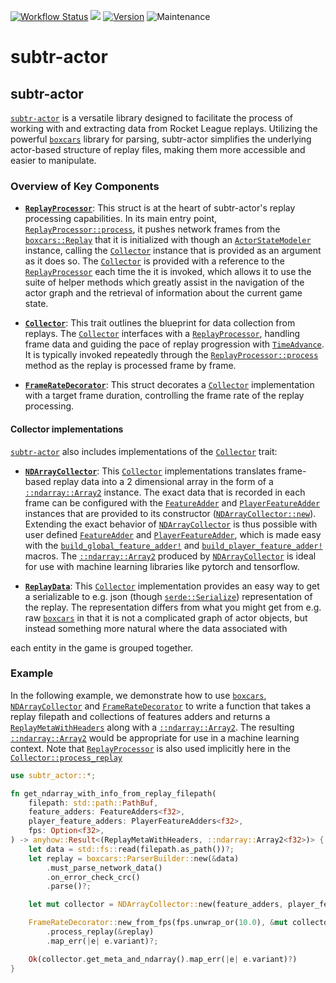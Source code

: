 [![Workflow Status](https://github.com/rlrml/subtr-actor/workflows/main/badge.svg)](https://github.com/rlrml/subtr-actor/actions?query=workflow%3A%22main%22) [![](https://docs.rs/subtr-actor/badge.svg)](https://docs.rs/subtr-actor) [![Version](https://img.shields.io/crates/v/subtr-actor.svg?style=flat-square)](https://crates.io/crates/subtr-actor) ![Maintenance](https://img.shields.io/badge/maintenance-activly--developed-brightgreen.svg)
# subtr-actor

## subtr-actor

[`subtr-actor`][1] is a versatile library designed to facilitate the
process of working with and extracting data from Rocket League replays.
Utilizing the powerful [`boxcars`][2] library for parsing, subtr-actor
simplifies the underlying actor-based structure of replay files, making them
more accessible and easier to manipulate.

### Overview of Key Components

- **[`ReplayProcessor`][3]**: This struct is at the heart of subtr-actor's
replay processing capabilities. In its main entry point,
[`ReplayProcessor::process`][4], it pushes network frames from the
[`boxcars::Replay`][5] that it is initialized with though an
[`ActorStateModeler`][6] instance, calling the [`Collector`][7] instance that is
provided as an argument as it does so. The [`Collector`][7] is provided with a
reference to the [`ReplayProcessor`][3] each time the it is invoked, which
allows it to use the suite of helper methods which greatly assist in the
navigation of the actor graph and the retrieval of information about the
current game state.

- **[`Collector`][7]**: This trait outlines the blueprint for data collection
from replays. The [`Collector`][7] interfaces with a [`ReplayProcessor`][3],
handling frame data and guiding the pace of replay progression with
[`TimeAdvance`][8]. It is typically invoked repeatedly through the
[`ReplayProcessor::process`][4] method as the replay is processed frame by
frame.

- **[`FrameRateDecorator`][9]**: This struct decorates a [`Collector`][7]
implementation with a target frame duration, controlling the frame rate of
the replay processing.

#### Collector implementations

[`subtr-actor`][1] also includes implementations of the [`Collector`][7] trait:

- **[`NDArrayCollector`][10]**: This [`Collector`][7] implementations translates
frame-based replay data into a 2 dimensional array in the form of a
[`::ndarray::Array2`][11] instance. The exact data that is recorded in each
frame can be configured with the [`FeatureAdder`][12] and [`PlayerFeatureAdder`][13]
instances that are provided to its constructor ([`NDArrayCollector::new`][14]).
Extending the exact behavior of [`NDArrayCollector`][10] is thus possible with
user defined [`FeatureAdder`][12] and [`PlayerFeatureAdder`][13], which is made easy
with the [`build_global_feature_adder!`][15] and [`build_player_feature_adder!`][16]
macros. The [`::ndarray::Array2`][11] produced by [`NDArrayCollector`][10] is ideal
for use with machine learning libraries like pytorch and tensorflow.

- **[`ReplayData`][17]**: This [`Collector`][7] implementation provides an easy way
to get a serializable to e.g. json (though [`serde::Serialize`][18])
representation of the replay. The representation differs from what you might
get from e.g. raw [`boxcars`][2] in that it is not a complicated graph of actor
objects, but instead something more natural where the data associated with


each entity in the game is grouped together.

### Example

In the following example, we demonstrate how to use [`boxcars`][2],
[`NDArrayCollector`][10] and [`FrameRateDecorator`][9] to write a function that
takes a replay filepath and collections of features adders and returns a
[`ReplayMetaWithHeaders`][19] along with a [`::ndarray::Array2`][11]. The resulting
[`::ndarray::Array2`][11] would be appropriate for use in a machine learning
context. Note that [`ReplayProcessor`][3] is also used implicitly here in the
[`Collector::process_replay`][20]

```rust
use subtr_actor::*;

fn get_ndarray_with_info_from_replay_filepath(
    filepath: std::path::PathBuf,
    feature_adders: FeatureAdders<f32>,
    player_feature_adders: PlayerFeatureAdders<f32>,
    fps: Option<f32>,
) -> anyhow::Result<(ReplayMetaWithHeaders, ::ndarray::Array2<f32>)> {
    let data = std::fs::read(filepath.as_path())?;
    let replay = boxcars::ParserBuilder::new(&data)
        .must_parse_network_data()
        .on_error_check_crc()
        .parse()?;

    let mut collector = NDArrayCollector::new(feature_adders, player_feature_adders);

    FrameRateDecorator::new_from_fps(fps.unwrap_or(10.0), &mut collector)
        .process_replay(&replay)
        .map_err(|e| e.variant)?;

    Ok(collector.get_meta_and_ndarray().map_err(|e| e.variant)?)
}
```


[1]: https://docs.rs/subtr-actor/latest/subtr_actor/
[2]: https://docs.rs/boxcars/latest/boxcars/
[3]: https://docs.rs/subtr-actor/latest/subtr_actor/struct.ReplayProcessor.html
[4]: https://docs.rs/subtr-actor/latest/subtr_actor/struct.ReplayProcessor.html#tymethod.process
[5]: https://docs.rs/boxcars/latest/boxcars/struct.Replay.html
[6]: https://docs.rs/subtr-actor/latest/subtr_actor/struct.ActorStateModeler.html
[7]: https://docs.rs/subtr-actor/latest/subtr_actor/trait.Collector.html
[8]: https://docs.rs/subtr-actor/latest/subtr_actor/struct.TimeAdvance.html
[9]: https://docs.rs/subtr-actor/latest/subtr_actor/struct.FrameRateDecorator.html
[10]: https://docs.rs/subtr-actor/latest/subtr_actor/struct.NDArrayCollector.html
[11]: https://docs.rs/ndarray/latest/ndarray/struct.Array2.html
[12]: https://docs.rs/subtr-actor/latest/subtr_actor/trait.FeatureAdder.html
[13]: https://docs.rs/subtr-actor/latest/subtr_actor/trait.PlayerFeatureAdder.html
[14]: https://docs.rs/subtr-actor/latest/subtr_actor/struct.NDArrayCollector.html#tymethod.new
[15]: https://docs.rs/subtr-actor/latest/subtr_actor/macro.build_global_feature_adder.html
[16]: https://docs.rs/subtr-actor/latest/subtr_actor/macro.build_player_feature_adder.html
[17]: https://docs.rs/subtr-actor/latest/subtr_actor/struct.ReplayData.html
[18]: https://docs.rs/serde/latest/serde/trait.Serialize.html
[19]: https://docs.rs/subtr-actor/latest/subtr_actor/struct.ReplayMetaWithHeaders.html
[20]: https://docs.rs/subtr-actor/latest/subtr_actor/trait.Collector.html#tymethod.process_replay.html
